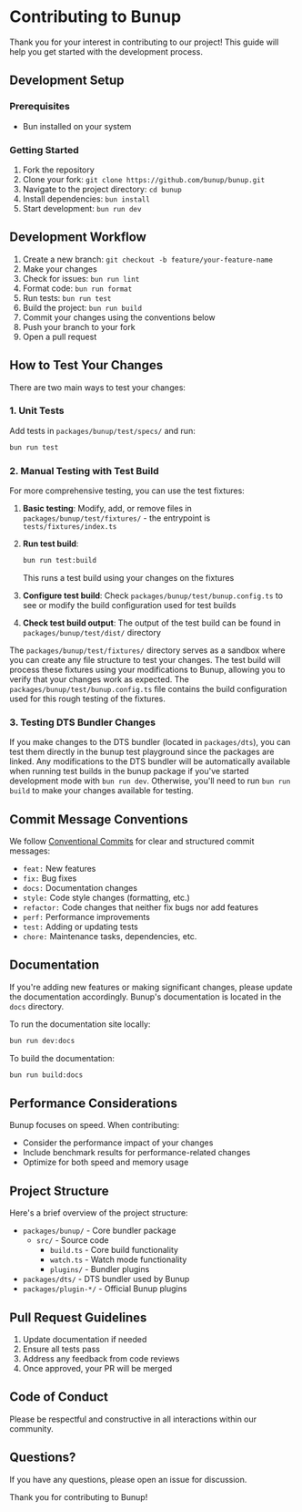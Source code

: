 # Contributing to Bunup

Thank you for your interest in contributing to our project! This guide will help you get started with the development process.

## Development Setup

### Prerequisites

- Bun installed on your system

### Getting Started

1. Fork the repository
2. Clone your fork: `git clone https://github.com/bunup/bunup.git`
3. Navigate to the project directory: `cd bunup`
4. Install dependencies: `bun install`
5. Start development: `bun run dev`

## Development Workflow

1. Create a new branch: `git checkout -b feature/your-feature-name`
2. Make your changes
3. Check for issues: `bun run lint`
4. Format code: `bun run format`
5. Run tests: `bun run test`
6. Build the project: `bun run build`
7. Commit your changes using the conventions below
8. Push your branch to your fork
9. Open a pull request

## How to Test Your Changes

There are two main ways to test your changes:

### 1. Unit Tests
Add tests in `packages/bunup/test/specs/` and run:
```bash
bun run test
```

### 2. Manual Testing with Test Build
For more comprehensive testing, you can use the test fixtures:

1. **Basic testing**: Modify, add, or remove files in `packages/bunup/test/fixtures/` - the entrypoint is `tests/fixtures/index.ts`
2. **Run test build**:
   ```bash
   bun run test:build
   ```
   This runs a test build using your changes on the fixtures

3. **Configure test build**: Check `packages/bunup/test/bunup.config.ts` to see or modify the build configuration used for test builds

4. **Check test build output**: The output of the test build can be found in `packages/bunup/test/dist/` directory

The `packages/bunup/test/fixtures/` directory serves as a sandbox where you can create any file structure to test your changes. The test build will process these fixtures using your modifications to Bunup, allowing you to verify that your changes work as expected. The `packages/bunup/test/bunup.config.ts` file contains the build configuration used for this rough testing of the fixtures.

### 3. Testing DTS Bundler Changes

If you make changes to the DTS bundler (located in `packages/dts`), you can test them directly in the bunup test playground since the packages are linked. Any modifications to the DTS bundler will be automatically available when running test builds in the bunup package if you've started development mode with `bun run dev`. Otherwise, you'll need to run `bun run build` to make your changes available for testing.

## Commit Message Conventions

We follow [Conventional Commits](https://www.conventionalcommits.org/) for clear and structured commit messages:

- `feat:` New features
- `fix:` Bug fixes
- `docs:` Documentation changes
- `style:` Code style changes (formatting, etc.)
- `refactor:` Code changes that neither fix bugs nor add features
- `perf:` Performance improvements
- `test:` Adding or updating tests
- `chore:` Maintenance tasks, dependencies, etc.

## Documentation

If you're adding new features or making significant changes, please update the documentation accordingly. Bunup's documentation is located in the `docs` directory.

To run the documentation site locally:

```bash
bun run dev:docs
```

To build the documentation:

```bash
bun run build:docs
```

## Performance Considerations

Bunup focuses on speed. When contributing:

- Consider the performance impact of your changes
- Include benchmark results for performance-related changes
- Optimize for both speed and memory usage

## Project Structure

Here's a brief overview of the project structure:

- `packages/bunup/` - Core bundler package
  - `src/` - Source code
    - `build.ts` - Core build functionality
    - `watch.ts` - Watch mode functionality
    - `plugins/` - Bundler plugins
- `packages/dts/` - DTS bundler used by Bunup
- `packages/plugin-*/` - Official Bunup plugins

## Pull Request Guidelines

1. Update documentation if needed
2. Ensure all tests pass
3. Address any feedback from code reviews
4. Once approved, your PR will be merged

## Code of Conduct

Please be respectful and constructive in all interactions within our community.

## Questions?

If you have any questions, please open an issue for discussion.

Thank you for contributing to Bunup!
